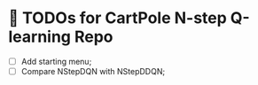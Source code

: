 # 📝 TODOs for CartPole N-step Q-learning Repo

- [ ] Add starting menu;
- [ ] Compare NStepDQN with NStepDDQN;
